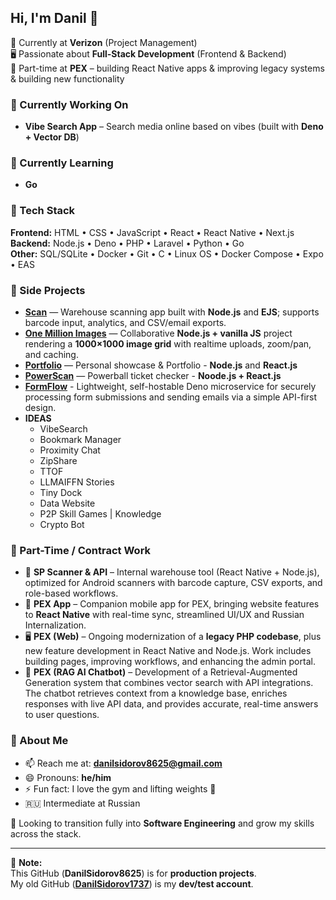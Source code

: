 ## Hi, I'm Danil 👋  

💼 Currently at **Verizon** (Project Management)  
🖥️ Passionate about **Full-Stack Development** (Frontend & Backend)  
📱 Part-time at **PEX** – building React Native apps & improving legacy systems & building new functionality 

### 🔭 Currently Working On
- **Vibe Search App** – Search media online based on vibes (built with **Deno + Vector DB**)  

### 🌱 Currently Learning
- **Go**  

### 🔧 Tech Stack
**Frontend:** HTML • CSS • JavaScript • React • React Native • Next.js  
**Backend:** Node.js • Deno • PHP • Laravel • Python • Go  
**Other:** SQL/SQLite • Docker • Git • C • Linux OS • Docker Compose • Expo • EAS 

### 📂 Side Projects
- **[Scan](https://scans.omnaris.xyz/)** — Warehouse scanning app built with **Node.js** and **EJS**; supports barcode input, analytics, and CSV/email exports.  
- **[One Million Images](https://omnaris.xyz/)** — Collaborative **Node.js + vanilla JS** project rendering a **1000×1000 image grid** with realtime uploads, zoom/pan, and caching.  
- **[Portfolio](https://danil.omnaris.xyz/)** — Personal showcase & Portfolio - **Node.js** and **React.js**
- **[PowerScan](https://powerscan.omnaris.xyz/)** — Powerball ticket checker - **Noode.js + React.js**
- **[FormFlow](https://formflow.omnaris.xyz/)** - Lightweight, self-hostable Deno microservice for securely processing form submissions and sending emails via a simple API-first design.
- **IDEAS**
  - VibeSearch
  - Bookmark Manager
  - Proximity Chat
  - ZipShare
  - TTOF
  - LLMAIFFN Stories
  - Tiny Dock
  - Data Website
  - P2P Skill Games | Knowledge
  - Crypto Bot

### 💼 Part-Time / Contract Work
- 📱 **SP Scanner & API** – Internal warehouse tool (React Native + Node.js), optimized for Android scanners with barcode capture, CSV exports, and role-based workflows.  
- 📱 **PEX App** – Companion mobile app for PEX, bringing website features to **React Native** with real-time sync, streamlined UI/UX and Russian Internalization.  
- 🖥️ **PEX (Web)** – Ongoing modernization of a **legacy PHP codebase**, plus new feature development in React Native and Node.js. Work includes building pages, improving workflows, and enhancing the admin portal.
- 🤖 **PEX (RAG AI Chatbot)** – Development of a Retrieval-Augmented Generation system that combines vector search with API integrations. The chatbot retrieves context from a knowledge base, enriches responses with live API data, and provides accurate, real-time answers to user questions.

### 💬 About Me
- 📫 Reach me at: **danilsidorov8625@gmail.com**  
- 😄 Pronouns: **he/him**  
- ⚡ Fun fact: I love the gym and lifting weights 💪
- 🇷🇺 Intermediate at Russian

🌟 Looking to transition fully into **Software Engineering** and grow my skills across the stack.  

---

📌 **Note:**  
This GitHub (**DanilSidorov8625**) is for **production projects**.  
My old GitHub (**[DanilSidorov1737](https://github.com/DanilSidorov1737)**) is my **dev/test account**.  
